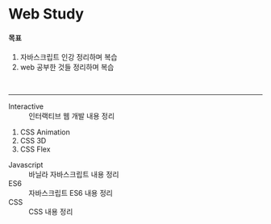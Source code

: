 # Web Study
<h4>목표</h4>
<ol>
  <li>자바스크립트 인강 정리하며 복습</li>
  <li>web 공부한 것들 정리하며 복습</li>
</ol>
<br />
<hr />
<dl>
  <dt>Interactive</dt>
  <dd>인터랙티브 웹 개발 내용 정리</dd>
  <ol>
    <li>CSS Animation</li>
    <li>CSS 3D</li>
    <li>CSS Flex</li>
  </ol>
  <dt>Javascript</dt>
  <dd>바닐라 자바스크립트 내용 정리</dd>
  <dt>ES6</dt>
  <dd>자바스크립트 ES6 내용 정리</dd>
  <dt>CSS</dt>
  <dd>CSS 내용 정리</dd>
</dl>
